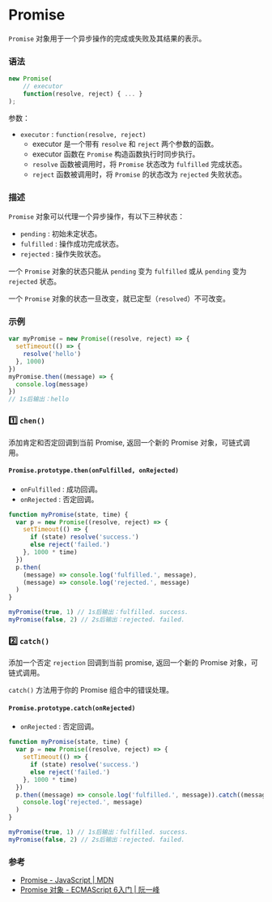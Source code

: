 # Promise

`Promise` 对象用于一个异步操作的完成或失败及其结果的表示。

### 语法

```js
new Promise(
    // executor
    function(resolve, reject) { ... }
);
```

参数：

- `executor` : `function(resolve, reject)`
  - executor 是一个带有 `resolve` 和 `reject` 两个参数的函数。
  - executor 函数在 `Promise` 构造函数执行时同步执行。
  - `resolve` 函数被调用时，将 `Promise` 状态改为 `fulfilled` 完成状态。
  - `reject` 函数被调用时，将 `Promise` 的状态改为 `rejected` 失败状态。

### 描述

`Promise` 对象可以代理一个异步操作，有以下三种状态：

- `pending` : 初始未定状态。
- `fulfilled` : 操作成功完成状态。
- `rejected` : 操作失败状态。

一个 `Promise` 对象的状态只能从 `pending` 变为 `fulfilled` 或从 `pending` 变为 `rejected` 状态。

一个 `Promise` 对象的状态一旦改变，就已定型（`resolved`）不可改变。

### 示例

```js
var myPromise = new Promise((resolve, reject) => {
  setTimeout(() => {
    resolve('hello')
  }, 1000)
})
myPromise.then((message) => {
  console.log(message)
})
// 1s后输出：hello
```

### :one: `chen()`

添加肯定和否定回调到当前 Promise, 返回一个新的 Promise 对象，可链式调用。

#### `Promise.prototype.then(onFulfilled, onRejected)`

- `onFulfilled` : 成功回调。
- `onRejected` : 否定回调。

```js
function myPromise(state, time) {
  var p = new Promise((resolve, reject) => {
    setTimeout(() => {
      if (state) resolve('success.')
      else reject('failed.')
    }, 1000 * time)
  })
  p.then(
    (message) => console.log('fulfilled.', message),
    (message) => console.log('rejected.', message)
  )
}

myPromise(true, 1) // 1s后输出：fulfilled. success.
myPromise(false, 2) // 2s后输出：rejected. failed.
```

### :two: `catch()`

添加一个否定 `rejection` 回调到当前 promise, 返回一个新的 Promise 对象，可链式调用。

`catch()` 方法用于你的 Promise 组合中的错误处理。

#### `Promise.prototype.catch(onRejected)`

- `onRejected` : 否定回调。

```js
function myPromise(state, time) {
  var p = new Promise((resolve, reject) => {
    setTimeout(() => {
      if (state) resolve('success.')
      else reject('failed.')
    }, 1000 * time)
  })
  p.then((message) => console.log('fulfilled.', message)).catch((message) =>
    console.log('rejected.', message)
  )
}

myPromise(true, 1) // 1s后输出：fulfilled. success.
myPromise(false, 2) // 2s后输出：rejected. failed.
```

### 参考

- [Promise - JavaScript | MDN](https://developer.mozilla.org/zh-CN/docs/Web/JavaScript/Reference/Global_Objects/Promise)
- [Promise 对象 - ECMAScript 6入门 | 阮一峰](http://es6.ruanyifeng.com/#docs/promise)
